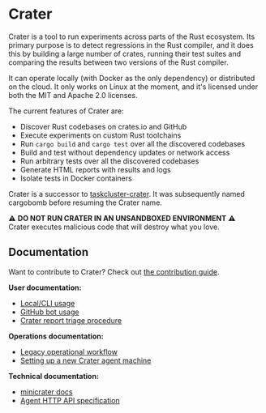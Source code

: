 # Crater

Crater is a tool to run experiments across parts of the Rust ecosystem. Its
primary purpose is to detect regressions in the Rust compiler, and it does this
by building a large number of crates, running their test suites and comparing the
results between two versions of the Rust compiler.

It can operate locally (with Docker as the only dependency) or distributed on
the cloud. It only works on Linux at the moment, and it's licensed under both
the MIT and Apache 2.0 licenses.

The current features of Crater are:

* Discover Rust codebases on crates.io and GitHub
* Execute experiments on custom Rust toolchains
* Run `cargo build` and `cargo test` over all the discovered codebases
* Build and test without dependency updates or network access
* Run arbitrary tests over all the discovered codebases
* Generate HTML reports with results and logs
* Isolate tests in Docker containers

Crater is a successor to
[taskcluster-crater](https://github.com/brson/taskcluster-crater). It was
subsequently named cargobomb before resuming the Crater name.

:warning: **DO NOT RUN CRATER IN AN UNSANDBOXED ENVIRONMENT** :warning:  
Crater executes malicious code that will destroy what you love.

## Documentation

Want to contribute to Crater? Check out [the contribution
guide](CONTRIBUTING.md).

**User documentation:**

* [Local/CLI usage](docs/cli-usage.md)
* [GitHub bot usage](docs/bot-usage.md)
* [Crater report triage procedure](docs/report-triage.md)

**Operations documentation:**

* [Legacy operational workflow](docs/legacy-workflow.md)
* [Setting up a new Crater agent machine](docs/agent-machine-setup.md)

**Technical documentation:**

* [minicrater docs](tests/minicrater/README.md)
* [Agent HTTP API specification](docs/agent-http-api.md)
